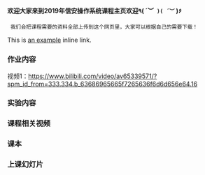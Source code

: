 #### 欢迎大家来到2019年信安操作系统课程主页欢迎٩( ´︶` )( ´︶` )۶
     我们会把课程需要的资料全部上传到这个网页里，大家可以根据自己的需要下载！
This is [an example]( https://www.bilibili.com/"b站") inline link.



### 作业内容

视频1：https://www.bilibili.com/video/av65339571/?spm_id_from=333.334.b_63686965665f7265636f6d6d656e64.16

### 实验内容
### 课程相关视频
### 课本
### 上课幻灯片

